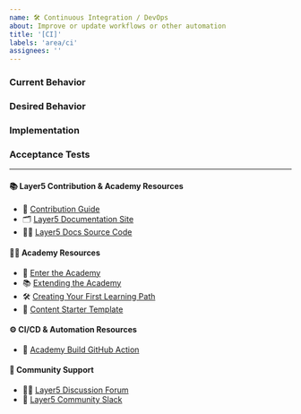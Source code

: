 ```yaml
---
name: 🛠 Continuous Integration / DevOps
about: Improve or update workflows or other automation
title: '[CI]'
labels: 'area/ci'
assignees: ''
---
```

### Current Behavior
<!-- A brief description of what the problem is. (e.g. I need to be able to...) -->

### Desired Behavior
<!-- A brief description of what you expected to happen. -->

### Implementation
<!-- Specifics on the approach to fulfilling the feature request. -->

### Acceptance Tests
<!-- Stipulations of functional behavior or non-functional items that must be in-place in order for the issue to be closed. -->

---
#### 📚 Layer5 Contribution & Academy Resources
- 📖 [Contribution Guide](https://github.com/layer5io/layer5/blob/master/CONTRIBUTING.md)
- 🗂 [Layer5 Documentation Site](https://docs.layer5.io/)
- 🧑‍💻 [Layer5 Docs Source Code](https://github.com/layer5io/docs)

#### 🧑‍🎓 Academy Resources
- 🔗 [Enter the Academy](https://cloud.layer5.io/academy)
- 📚 [Extending the Academy](https://docs.layer5.io/cloud/academy/extending-the-academy/)
- 🛠 [Creating Your First Learning Path](https://docs.layer5.io/cloud/academy/creating-your-learning-path/)
- 🧪 [Content Starter Template](https://github.com/layer5io/layer5-academy)

#### ⚙️ CI/CD & Automation Resources
- 🔄 [Academy Build GitHub Action](https://github.com/layer5io/academy-build/blob/master/.github/workflows/build-and-release.yml)

#### 💬 Community Support
- 🙋🏾 [Layer5 Discussion Forum](https://discuss.layer5.io)
- 💬 [Layer5 Community Slack](http://slack.layer5.io)

